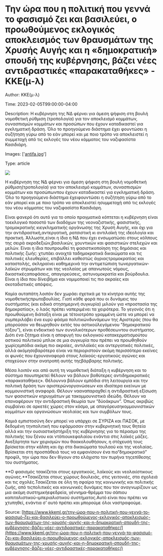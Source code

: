 # Την ώρα που η πολιτική που γεννά το φασισμό ζει και βασιλεύει, ο προωθούμενος εκλογικός αποκλεισμός των θραυσμάτων της Χρυσής Αυγής και η &#171;δημοκρατική&#187; σπουδή της κυβέρνησης, βάζει νέες αντιδραστικές &#171;παρακαταθήκες&#187; - ΚΚΕ(μ-λ)

Author: ΚΚΕ(μ-λ)

Time: 2023-02-05T99:00:00-04:00

Description: Η κυβέρνηση της ΝΔ φέρνει για άμεση ψήφιση στη βουλή νομοθετική ρύθμιση (τροπολογία) για τον αποκλεισμό κομμάτων, συνασπισμών κομμάτων και προσώπων που έχουν καταδικαστεί για εγκληματική δράση. Όλο το προηγούμενο διάστημα έχει φουντώσει η συζήτηση γύρω από το εάν μπορεί και με ποιο τρόπο να αποκλειστεί η συμμετοχή από τις εκλογές του νέου κόμματος του ναζιφασίστα Κασιδιάρη.

Images: ['[antifa.jpg](https://www.kkeml.gr/media/jznb0kcf/antifa.jpg)']

Type: article

<!--METADATA-->

![](../Images/2023-02-05T99:00:00-04:00/antifa.jpg)

Η κυβέρνηση της ΝΔ φέρνει για άμεση ψήφιση στη βουλή νομοθετική ρύθμιση(τροπολογία) για τον αποκλεισμό κομμάτων, συνασπισμών κομμάτων και προσώπωνπου έχουν καταδικαστεί για εγκληματική δράση. Όλο το προηγούμενο διάστημα έχειφουντώσει η συζήτηση γύρω από το εάν μπορεί και με ποιο τρόπο να αποκλειστεί ησυμμετοχή από τις εκλογές του νέου κόμματος του ναζιφασίστα Κασιδιάρη.

Είναι φανερό ότι αυτό για το οποίο πραγματικά κόπτεται η κυβέρνηση είναι τοεκλογικό ποσοστό των διαδόχων της νεοναζιστικής, φασιστικής, τρομοκρατικής κιεγκληματικής οργάνωσης της Χρυσή Αυγής, και όχι για την αντιδραστική,αντεργατική, ρατσιστική κι αντιλαϊκή της ιδεολογία και πρακτική. Άλλωστε,είναι η ίδια η ΝΔ που έχει ενσωματώσει στους κόλπους της σειρά ακροδεξιών,βασιλικών, χουντικών και φασιστικών στελεχών και μελών. Είναι η ίδια πουπροωθεί τη φασιστικοποίηση της δημόσιας και πολιτικής ζωής: χτυπάει ανοιχτά ταδημοκρατικά δικαιώματα και τις πολιτικές ελευθερίες, επιβάλλει καθεστώς άγριαςτρομοκρατίας και καταστολής, σκληραίνει καθημερινά την αντιμετώπιση τωνεργατικών-λαϊκών στρωμάτων και της νεολαίας με απανωτούς νόμους, δικαστικέςαποφάσεις, απαγορεύσεις, αστυνομοκρατία και βούρδουλα. Είναι η ίδια που δίνειβήμα και νομιμοποιεί τις πιο ακραίες και σκοταδιστικές απόψεις.

Καμία αυταπάτη λοιπόν δεν χωράει σχετικά με τα κίνητρα αυτής της νομοθετικήςπρωτοβουλίας. Γιατί κάθε φορά που οι δυνάμεις του συστήματος (και ειδικά στησημερινή συγκυρία) μιλούν για «προστασία της δημοκρατίας», ο λαός πρέπει ναπεριμένει τα χειρότερα. Το γεγονός ότι η προωθούμενη διάταξη είναι με τέτοιοτρόπο γραμμένη ώστε να μπορεί να συμπεριλάβει ένα ευρύ φάσμα πολιτικώνδυνάμεων της Αριστεράς (που θα μπορούσαν να θεωρηθούν εκτός του αστικούλεγόμενου “δημοκρατικού τόξου”), είναι ενδεικτικό των συνολικότερων προθέσεωντου συστήματος. Διότι ένα ζήτημα είναι η αποφυγή του εκλογικού κατακερματισμούτου αστικού πολιτικού μπλοκ σε μια συγκυρία που πρέπει να προωθηθούν χωρίςεμπόδια ακόμη πιο ακραίες, αντιλαϊκές και αντεργατικές πολιτικές, αλλά ακόμησοβαρότερο είναι να περιοριστούν ακόμη περισσότερο εκείνες οι φωνές που έχουναναφορά στους λαϊκούς-εργατικούς αγώνες και στοχεύουν στην ανατροπή αυτής τηςβάρβαρης πολιτικής.

Μέσα λοιπόν και από αυτή τη νομοθετική διάταξη η κυβέρνηση και το σύστημα πουυπηρετεί θέλουν να βάλουν βαθύτερες αντιδημοκρατικές «παρακαταθήκες». Θέλουννα βάλουν εμπόδια στη λειτουργία και την πολιτική δράση των αριστερώνοργανώσεων και ιδιαίτερα εκείνων με κομμουνιστική αναφορά. Θέλουν νααναπαραχθεί η αντιδραστική εξίσωση των φασιστικών κηρυγμάτων με τακομμουνιστικά ιδεώδη. Θέλουν να επαναφέρουν την αντιδραστική θεωρία των “δύοάκρων”. Όπως ακριβώς συμβαίνει σε αρκετές χώρες στον κόσμο, με απαγόρευσηκομμουνιστικών κομμάτων και οργανώσεων νεολαίας και των συμβόλων τους.

Καμιά εμπιστοσύνη δεν μπορεί να υπάρχει σε ΣΥΡΙΖΑ και ΠΑΣΟΚ, με δεδομένη τηνπολιτική που εφάρμοσαν στην κυβερνητική τους θητεία αλλά και την ουσιαστικήστήριξη της κυβέρνησης για το πέρασμα της πολιτικής του ξένου και ντόπιουκεφαλαίου ενάντια στις λαϊκές μάζες. Ανεξάρτητα των χειρισμών που θαακολουθήσουν, η στόχευσή τους βρίσκεται στην κάλπη και όχι στα δικαιώματα τουλαού και της νεολαίας. Βρίσκεται στη προσπάθειά τους να εμφανίσουν ένα πιο“δημοκρατικό” προφίλ, την ώρα που δεν θίγουν στο ελάχιστο τον πυρήνα τηςεπίθεσης του συστήματος.

**Ο φασισμός τσακίζεται στους εργατικούς, λαϊκούς και νεολαιίστικους αγώνες.**Τσακίζεται στους χώρους δουλειάς, στις γειτονιές, στα σχολειά και τις σχολές.Τσακίζεται σε όλη τη σφαίρα της κοινωνικής και πολιτικής ζωής, από τιςπολιτικές και κοινωνικές δυνάμεις που τον αναγνωρίζουν ως μια ακόμη συστημικήεφεδρεία, γέννημα-θρέμμα του σάπιου καπιταλιστικού-ιμπεριαλιστικού συστήματος.Αυτό είναι που πρέπει να χτυπηθεί, ενάντια σ’ αυτό πρέπει και μπορούμε όλοι ναστραφούμε.

Source: [https://www.kkeml.gr/την-ώρα-που-η-πολιτική-που-γεννά-το-φασισμό-ζει-και-βασιλεύει-ο-προωθούμενος-εκλογικός-αποκλεισμός-των-θραυσμάτων-της-χρυσής-αυγής-και-η-δημοκρατική-σπουδή-της-κυβέρνησης-βάζει-νέες-αντιδραστικές-παρακαταθήκες/](https://www.kkeml.gr/την-ώρα-που-η-πολιτική-που-γεννά-το-φασισμό-ζει-και-βασιλεύει-ο-προωθούμενος-εκλογικός-αποκλεισμός-των-θραυσμάτων-της-χρυσής-αυγής-και-η-δημοκρατική-σπουδή-της-κυβέρνησης-βάζει-νέες-αντιδραστικές-παρακαταθήκες/)